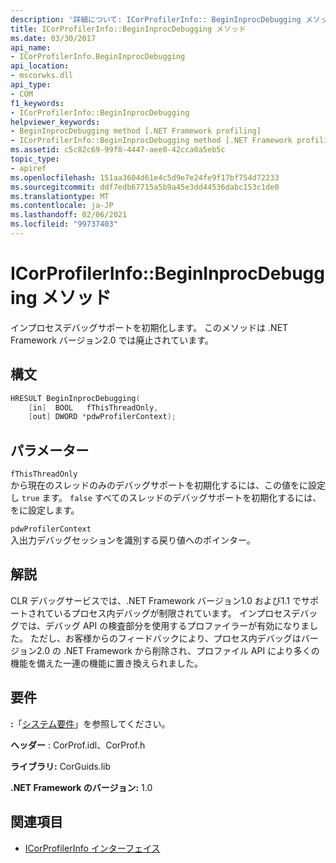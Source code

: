 ```yaml
---
description: '詳細について: ICorProfilerInfo:: BeginInprocDebugging メソッド'
title: ICorProfilerInfo::BeginInprocDebugging メソッド
ms.date: 03/30/2017
api_name:
- ICorProfilerInfo.BeginInprocDebugging
api_location:
- mscorwks.dll
api_type:
- COM
f1_keywords:
- ICorProfilerInfo::BeginInprocDebugging
helpviewer_keywords:
- BeginInprocDebugging method [.NET Framework profiling]
- ICorProfilerInfo::BeginInprocDebugging method [.NET Framework profiling]
ms.assetid: c5c82c69-99f8-4447-aee0-42cca0a5eb5c
topic_type:
- apiref
ms.openlocfilehash: 151aa3604d61e4c5d9e7e24fe9f17bf754d72233
ms.sourcegitcommit: ddf7edb67715a5b9a45e3dd44536dabc153c1de0
ms.translationtype: MT
ms.contentlocale: ja-JP
ms.lasthandoff: 02/06/2021
ms.locfileid: "99737403"
---
```

# <a name="icorprofilerinfobegininprocdebugging-method"></a>ICorProfilerInfo::BeginInprocDebugging メソッド

インプロセスデバッグサポートを初期化します。 このメソッドは .NET Framework バージョン2.0 では廃止されています。  
  
## <a name="syntax"></a>構文  
  
```cpp  
HRESULT BeginInprocDebugging(  
    [in]  BOOL   fThisThreadOnly,  
    [out] DWORD *pdwProfilerContext);  
```  
  
## <a name="parameters"></a>パラメーター  

 `fThisThreadOnly`  
 から現在のスレッドのみのデバッグサポートを初期化するには、この値をに設定し `true` ます。 `false` すべてのスレッドのデバッグサポートを初期化するには、をに設定します。  
  
 `pdwProfilerContext`  
 入出力デバッグセッションを識別する戻り値へのポインター。  
  
## <a name="remarks"></a>解説  

 CLR デバッグサービスでは、.NET Framework バージョン1.0 および1.1 でサポートされているプロセス内デバッグが制限されています。 インプロセスデバッグでは、デバッグ API の検査部分を使用するプロファイラーが有効になりました。 ただし、お客様からのフィードバックにより、プロセス内デバッグはバージョン2.0 の .NET Framework から削除され、プロファイル API により多くの機能を備えた一連の機能に置き換えられました。  
  
## <a name="requirements"></a>要件  

 **:**「[システム要件](../../get-started/system-requirements.md)」を参照してください。  
  
 **ヘッダー** : CorProf.idl、CorProf.h  
  
 **ライブラリ:** CorGuids.lib  
  
 **.NET Framework のバージョン:** 1.0  
  
## <a name="see-also"></a>関連項目

- [ICorProfilerInfo インターフェイス](icorprofilerinfo-interface.md)
